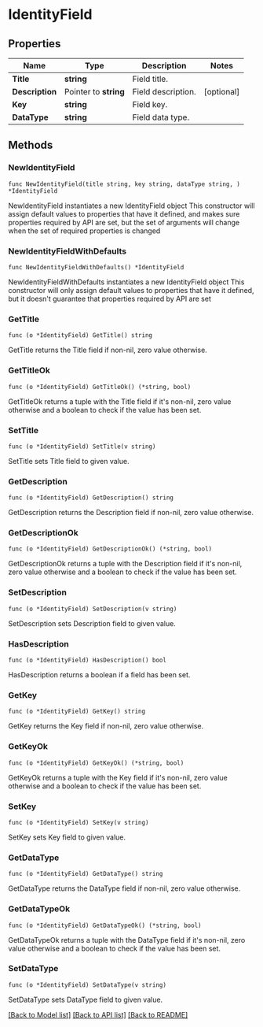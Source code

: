 # IdentityField

## Properties

Name | Type | Description | Notes
------------ | ------------- | ------------- | -------------
**Title** | **string** | Field title. | 
**Description** | Pointer to **string** | Field description. | [optional] 
**Key** | **string** | Field key. | 
**DataType** | **string** | Field data type. | 

## Methods

### NewIdentityField

`func NewIdentityField(title string, key string, dataType string, ) *IdentityField`

NewIdentityField instantiates a new IdentityField object
This constructor will assign default values to properties that have it defined,
and makes sure properties required by API are set, but the set of arguments
will change when the set of required properties is changed

### NewIdentityFieldWithDefaults

`func NewIdentityFieldWithDefaults() *IdentityField`

NewIdentityFieldWithDefaults instantiates a new IdentityField object
This constructor will only assign default values to properties that have it defined,
but it doesn't guarantee that properties required by API are set

### GetTitle

`func (o *IdentityField) GetTitle() string`

GetTitle returns the Title field if non-nil, zero value otherwise.

### GetTitleOk

`func (o *IdentityField) GetTitleOk() (*string, bool)`

GetTitleOk returns a tuple with the Title field if it's non-nil, zero value otherwise
and a boolean to check if the value has been set.

### SetTitle

`func (o *IdentityField) SetTitle(v string)`

SetTitle sets Title field to given value.


### GetDescription

`func (o *IdentityField) GetDescription() string`

GetDescription returns the Description field if non-nil, zero value otherwise.

### GetDescriptionOk

`func (o *IdentityField) GetDescriptionOk() (*string, bool)`

GetDescriptionOk returns a tuple with the Description field if it's non-nil, zero value otherwise
and a boolean to check if the value has been set.

### SetDescription

`func (o *IdentityField) SetDescription(v string)`

SetDescription sets Description field to given value.

### HasDescription

`func (o *IdentityField) HasDescription() bool`

HasDescription returns a boolean if a field has been set.

### GetKey

`func (o *IdentityField) GetKey() string`

GetKey returns the Key field if non-nil, zero value otherwise.

### GetKeyOk

`func (o *IdentityField) GetKeyOk() (*string, bool)`

GetKeyOk returns a tuple with the Key field if it's non-nil, zero value otherwise
and a boolean to check if the value has been set.

### SetKey

`func (o *IdentityField) SetKey(v string)`

SetKey sets Key field to given value.


### GetDataType

`func (o *IdentityField) GetDataType() string`

GetDataType returns the DataType field if non-nil, zero value otherwise.

### GetDataTypeOk

`func (o *IdentityField) GetDataTypeOk() (*string, bool)`

GetDataTypeOk returns a tuple with the DataType field if it's non-nil, zero value otherwise
and a boolean to check if the value has been set.

### SetDataType

`func (o *IdentityField) SetDataType(v string)`

SetDataType sets DataType field to given value.



[[Back to Model list]](../README.md#documentation-for-models) [[Back to API list]](../README.md#documentation-for-api-endpoints) [[Back to README]](../README.md)


